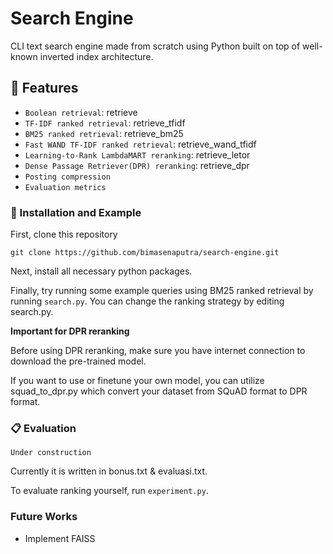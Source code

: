 # Search Engine

CLI text search engine made from scratch using Python built on top of well-known inverted index architecture.

## 🎨 Features
- `Boolean retrieval`: retrieve
- `TF-IDF ranked retrieval`: retrieve_tfidf
- `BM25 ranked retrieval`: retrieve_bm25
- `Fast WAND TF-IDF ranked retrieval`: retrieve_wand_tfidf
- `Learning-to-Rank LambdaMART reranking`: retrieve_letor
- `Dense Passage Retriever(DPR) reranking`: retrieve_dpr
- `Posting compression`
- `Evaluation metrics`

### 🐾 Installation and Example
First, clone this repository
```
git clone https://github.com/bimasenaputra/search-engine.git
```

Next, install all necessary python packages.

Finally, try running some example queries using BM25 ranked retrieval by running `search.py`.
You can change the ranking strategy by editing search.py.

**Important for DPR reranking**

Before using DPR reranking, make sure you have internet connection to download the pre-trained model.

If you want to use or finetune your own model, you can utilize squad_to_dpr.py which convert your dataset from SQuAD format to DPR format.

### 📋 Evaluation
`Under construction`

Currently it is written in bonus.txt & evaluasi.txt.

To evaluate ranking yourself, run `experiment.py`.
### Future Works
- Implement FAISS
